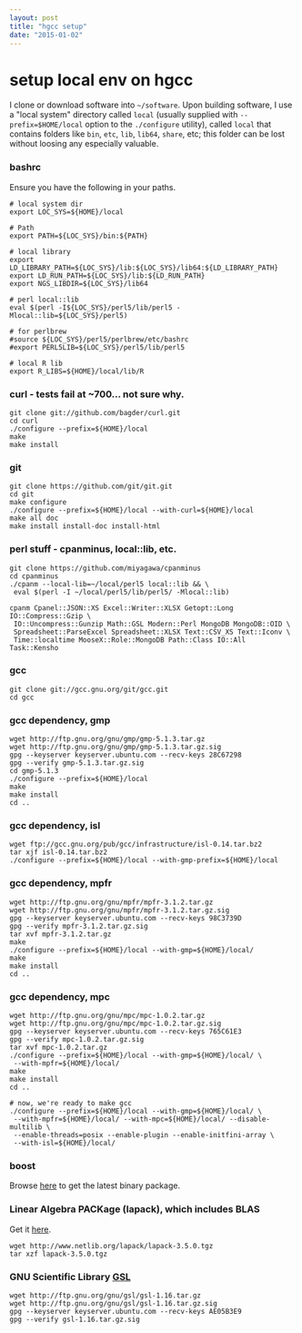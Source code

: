 ```yaml
---
layout: post
title: "hgcc setup"
date: "2015-01-02"
---
```


# setup local env on hgcc

I clone or download software into `~/software`. Upon building software, I use
a "local system" directory called `local` (usually supplied with
`--prefix=$HOME/local` option to the `./configure` utility), called `local` that
contains folders like `bin`, `etc`, `lib`, `lib64`, `share`, etc; this folder
can be lost without loosing any especially valuable.

### bashrc

Ensure you have the following in your paths.

    # local system dir
    export LOC_SYS=${HOME}/local

    # Path
    export PATH=${LOC_SYS}/bin:${PATH}

    # local library
    export LD_LIBRARY_PATH=${LOC_SYS}/lib:${LOC_SYS}/lib64:${LD_LIBRARY_PATH}
    export LD_RUN_PATH=${LOC_SYS}/lib:${LD_RUN_PATH}
    export NGS_LIBDIR=${LOC_SYS}/lib64

    # perl local::lib
    eval $(perl -I${LOC_SYS}/perl5/lib/perl5 -Mlocal::lib=${LOC_SYS}/perl5)

    # for perlbrew
    #source ${LOC_SYS}/perl5/perlbrew/etc/bashrc
    #export PERL5LIB=${LOC_SYS}/perl5/lib/perl5

    # local R lib
    export R_LIBS=${HOME}/local/lib/R


### curl - tests fail at ~700... not sure why.

    git clone git://github.com/bagder/curl.git
    cd curl
    ./configure --prefix=${HOME}/local
    make
    make install

### git

    git clone https://github.com/git/git.git
    cd git
    make configure
    ./configure --prefix=${HOME}/local --with-curl=${HOME}/local
    make all doc
    make install install-doc install-html

### perl stuff - cpanminus, local::lib, etc.

    git clone https://github.com/miyagawa/cpanminus
    cd cpanminus
    ./cpanm --local-lib=~/local/perl5 local::lib && \
     eval $(perl -I ~/local/perl5/lib/perl5/ -Mlocal::lib)

    cpanm Cpanel::JSON::XS Excel::Writer::XLSX Getopt::Long IO::Compress::Gzip \
     IO::Uncompress::Gunzip Math::GSL Modern::Perl MongoDB MongoDB::OID \
     Spreadsheet::ParseExcel Spreadsheet::XLSX Text::CSV_XS Text::Iconv \
     Time::localtime MooseX::Role::MongoDB Path::Class IO::All Task::Kensho

### gcc

    git clone git://gcc.gnu.org/git/gcc.git
    cd gcc

### gcc dependency, **gmp**

    wget http://ftp.gnu.org/gnu/gmp/gmp-5.1.3.tar.gz
    wget http://ftp.gnu.org/gnu/gmp/gmp-5.1.3.tar.gz.sig
    gpg --keyserver keyserver.ubuntu.com --recv-keys 28C67298
    gpg --verify gmp-5.1.3.tar.gz.sig
    cd gmp-5.1.3
    ./configure --prefix=${HOME}/local
    make
    make install
    cd ..

### gcc dependency, **isl**

    wget ftp://gcc.gnu.org/pub/gcc/infrastructure/isl-0.14.tar.bz2
    tar xjf isl-0.14.tar.bz2
    ./configure --prefix=${HOME}/local --with-gmp-prefix=${HOME}/local

### gcc dependency, **mpfr**

    wget http://ftp.gnu.org/gnu/mpfr/mpfr-3.1.2.tar.gz
    wget http://ftp.gnu.org/gnu/mpfr/mpfr-3.1.2.tar.gz.sig
    gpg --keyserver keyserver.ubuntu.com --recv-keys 98C3739D
    gpg --verify mpfr-3.1.2.tar.gz.sig
    tar xvf mpfr-3.1.2.tar.gz
    make
    ./configure --prefix=${HOME}/local --with-gmp=${HOME}/local/
    make
    make install
    cd ..

### gcc dependency, **mpc**

    wget http://ftp.gnu.org/gnu/mpc/mpc-1.0.2.tar.gz
    wget http://ftp.gnu.org/gnu/mpc/mpc-1.0.2.tar.gz.sig
    gpg --keyserver keyserver.ubuntu.com --recv-keys 765C61E3
    gpg --verify mpc-1.0.2.tar.gz.sig
    tar xvf mpc-1.0.2.tar.gz
    ./configure --prefix=${HOME}/local --with-gmp=${HOME}/local/ \
     --with-mpfr=${HOME}/local/
    make
    make install
    cd ..

    # now, we're ready to make gcc
    ./configure --prefix=${HOME}/local --with-gmp=${HOME}/local/ \
     --with-mpfr=${HOME}/local/ --with-mpc=${HOME}/local/ --disable-multilib \
     --enable-threads=posix --enable-plugin --enable-initfini-array \
     --with-isl=${HOME}/local/

### boost

Browse [here](http://sourceforge.net/projects/boost/) to get the latest binary package.

### Linear Algebra PACKage (lapack), which includes BLAS

Get it [here](http://www.netlib.org/lapack/).

    wget http://www.netlib.org/lapack/lapack-3.5.0.tgz
    tar xzf lapack-3.5.0.tgz


### GNU Scientific Library [GSL](http://ftp.gnu.org/gnu/gsl/)

    wget http://ftp.gnu.org/gnu/gsl/gsl-1.16.tar.gz
    wget http://ftp.gnu.org/gnu/gsl/gsl-1.16.tar.gz.sig
    gpg --keyserver keyserver.ubuntu.com --recv-keys AE05B3E9
    gpg --verify gsl-1.16.tar.gz.sig
